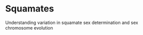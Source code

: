 Squamates
=========

Understanding variation in squamate sex determination and sex chromosome evolution
